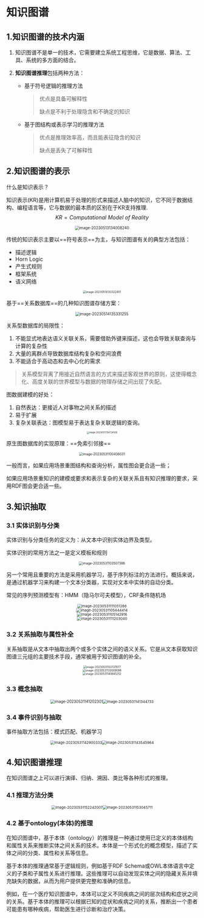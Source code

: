 # 知识图谱

## 1.知识图谱的技术内涵

1. 知识图谱不是单一的技术，它需要建立系统工程思维，它是数据、算法、工具、系统的多方面的结合。

2. **知识图谱推理**包括两种方法：

    - 基于符号逻辑的推理方法

        > 优点是具备可解释性
        >
        > 缺点是不利于处理隐含和不确定的知识

    - 基于图结构或表示学习的推理方法

        > 优点是推理效率高，而且能表征隐含的知识
        >
        > 缺点是丢失了可解释性



## 2.知识图谱的表示

什么是知识表示？

知识表示(KR)是用计算机易于处理的形式来描述人脑中的知识，它不同于数据结构、编程语言等，它与数据的最本质的区别在于KR支持推理.
$$
KR=Computational\ Model \  of \ Reality
$$

 <center><img src="./../99.Figure/02-013/image-20230513134008240.png" alt="image-20230513134008240" style="zoom:70%;" /></center>



传统的知识表示主要以==符号表示==为主，与知识图谱有关的典型方法包括：

- 描述逻辑
- Horn Logic
- 产生式规则
- 框架系统
- 语义网络



<center><img src="./../99.Figure/02-013/image-20230514132322451.png" alt="image-20230514132322451" style="zoom: 50%;" /></center>



基于==关系数据库==的几种知识图谱存储方案：

<center><img src="./../99.Figure/02-013/image-20230514135331255.png" alt="image-20230514135331255" style="zoom:70%;" /></center>



关系型数据库的局限性：

1. 不能显式地表达语义关联关系，需要借助外键来描述，这也会导致关联查询与计算的复杂性
2. 大量的离群点导致数据库结构复杂和空间浪费
3. 不能适合于高动态和去中心化的需求

> 关系模型背离了用接近自然语言的方式来描述客观世界的原则，这使得概念化、高度关联的世界模型与数据的物理存储之间出现了失配。



图数据建模的好处：

1. 自然表达：更接近人对事物之间关系的描述
2. 易于扩展
3. 复杂关联表达：图模型易于表达复杂关联逻辑的查询。

<center><img src="./../99.Figure/02-013/image-20230517154724926.png" alt="image-20230517154724926" style="zoom:40%;" /></center>



原生图数据库的实现原理：==免索引邻接==

<center><img src="./../99.Figure/02-013/image-20230531100406031.png" alt="image-20230531100406031" style="zoom:60%;" /></center>



一般而言，如果应用场景重图结构和查询分析，属性图会更合适一些；

如果应用场景重知识的建模或要求和表示复杂的关联关系且有知识推理的要求，采用RDF图会更合适一些。



## 3.知识抽取

### 3.1 实体识别与分类

实体识别与分类任务的定义为：从文本中识别实体边界及类型。



实体识别的常用方法之一是定义模板和规则

<center><img src="./../99.Figure/02-013/image-20230531103507386.png" alt="image-20230531103507386" style="zoom:60%;" /></center>

另一个常用且重要的方法是采用机器学习，基于序列标注的方法进行。概括来说，是通过机器学习来构建一个文本分类器，实现对文本中实体的自动分类。



常见的序列预测模型有：HMM（隐马尔可夫模型），CRF条件随机场

<center><img src="./../99.Figure/02-013/image-20230531111051286.png" alt="image-20230531111051286" style="zoom:67%;" /><br><img src="./../99.Figure/02-013/image-20230531105444414.png" alt="image-20230531105444414" style="zoom:67%;" /><br><img src="./../99.Figure/02-013/image-20230531105142916.png" alt="image-20230531105142916" style="zoom:67%;" /></center>



<center><img src="./../99.Figure/02-013/image-20230531111203040.png" alt="image-20230531111203040" style="zoom:67%;" /></center>

  

### 3.2 关系抽取与属性补全

关系抽取是从文本中抽取出两个或多个实体之间的语义关系。它是从文本获取知识图谱三元组的主要技术手段，通常被用于知识图谱的补全。

<center><img src="./../99.Figure/02-013/image-20230531132137877.png" alt="image-20230531132137877" style="zoom:50%;" /></center>

<center><img src="./../99.Figure/02-013/image-20230531133009099.png" alt="image-20230531133009099" style="zoom:50%;" /></center>

<center><img src="./../99.Figure/02-013/image-20230531140845252.png" alt="image-20230531140845252" style="zoom:50%;" /></center>

### 3.3 概念抽取

<center><img src="./../99.Figure/02-013/image-20230531141202301.png" alt="image-20230531141202301" style="zoom:70%;" /><img src="./../99.Figure/02-013/image-20230531141344733.png" alt="image-20230531141344733" style="zoom:67%;" /></center>

### 3.4 事件识别与抽取

事件抽取方法包括：模式匹配、机器学习

<center><img src="./../99.Figure/02-013/image-20230531142900333.png" alt="image-20230531142900333" style="zoom:67%;" /><img src="./../99.Figure/02-013/image-20230531143545964.png" alt="image-20230531143545964" style="zoom: 67%;" /></center>

## 4.知识图谱推理

在知识图谱之上可以进行演绎、归纳、溯因、类比等各种形式的推理。

### 4.1 推理方法分类

<center><img src="./../99.Figure/02-013/image-20230531152242007.png" alt="image-20230531152242007" style="zoom:67%;" /><img src="./../99.Figure/02-013/image-20230531153045711.png" alt="image-20230531153045711" style="zoom:67%;" /></center>



### 4.2 基于ontology(本体)的推理

在知识图谱中，基于本体（ontology）的推理是一种通过使用已定义的本体结构和属性关系来推断实体之间关系的技术。本体是一个形式化的概念模型，描述了实体之间的分类、属性和关系等信息。

基于本体的推理通常基于逻辑规则，例如基于RDF Schema或OWL本体语言中定义的子类和子属性关系进行推理。这些推理可以自动发现实体之间的隐藏关系并填充缺失的数据，从而为用户提供更完整和准确的信息。

例如，在一个医疗知识图谱中，本体可以定义不同疾病之间的层次结构和症状之间的关系。基于本体的推理可以根据已知的症状和疾病之间的关系，推断出一个患者可能患有哪种疾病，帮助医生进行诊断和治疗决策。
